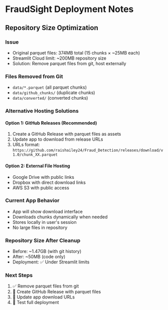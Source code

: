 # FraudSight Deployment Notes

## Repository Size Optimization

### Issue
- Original parquet files: 374MB total (15 chunks × ~25MB each)
- Streamlit Cloud limit: ~200MB repository size
- Solution: Remove parquet files from git, host externally

### Files Removed from Git
- `data/*.parquet` (all parquet chunks)
- `data/github_chunks/` (duplicate chunks)
- `data/converted/` (converted chunks)

### Alternative Hosting Solutions

#### Option 1: GitHub Releases (Recommended)
1. Create a GitHub Release with parquet files as assets
2. Update app to download from release URLs
3. URLs format: `https://github.com/raishailey24/Fraud_Detection/releases/download/v1.0/chunk_XX.parquet`

#### Option 2: External File Hosting
- Google Drive with public links
- Dropbox with direct download links
- AWS S3 with public access

### Current App Behavior
- App will show download interface
- Downloads chunks dynamically when needed
- Stores locally in user's session
- No large files in repository

### Repository Size After Cleanup
- Before: ~1.47GB (with git history)
- After: ~50MB (code only)
- Deployment: ✅ Under Streamlit limits

### Next Steps
1. ✅ Remove parquet files from git
2. 🔄 Create GitHub Release with parquet files
3. 🔄 Update app download URLs
4. 🔄 Test full deployment
